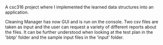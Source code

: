 A csc316 project where I implemented the learned data structures into an application. 

Cleaning Manager has now GUI and is run on the console. Two csv files are taken as input and the user can request a variety of different reports about the files. It can be further understood when looking at the test plan in the 'bbtp' folder and the sample input files in the 'input' folder.
